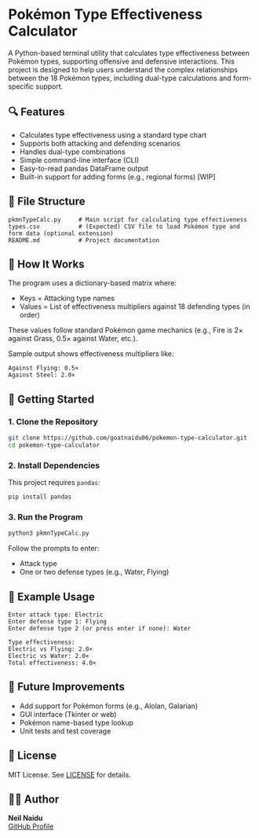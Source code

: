 # Pokémon Type Effectiveness Calculator

A Python-based terminal utility that calculates type effectiveness between Pokémon types, supporting offensive and defensive interactions. This project is designed to help users understand the complex relationships between the 18 Pokémon types, including dual-type calculations and form-specific support.

## 🔍 Features

- Calculates type effectiveness using a standard type chart  
- Supports both attacking and defending scenarios  
- Handles dual-type combinations  
- Simple command-line interface (CLI)  
- Easy-to-read pandas DataFrame output  
- Built-in support for adding forms (e.g., regional forms) [WIP]

## 📁 File Structure

```
pkmnTypeCalc.py     # Main script for calculating type effectiveness  
types.csv           # (Expected) CSV file to load Pokémon type and form data (optional extension)  
README.md           # Project documentation  
```

## 🧠 How It Works

The program uses a dictionary-based matrix where:  
- Keys = Attacking type names  
- Values = List of effectiveness multipliers against 18 defending types (in order)  

These values follow standard Pokémon game mechanics (e.g., Fire is 2× against Grass, 0.5× against Water, etc.).

Sample output shows effectiveness multipliers like:  
```
Against Flying: 0.5×  
Against Steel: 2.0×  
```

## 🚀 Getting Started

### 1. Clone the Repository

```bash
git clone https://github.com/goatnaidu06/pokemon-type-calculator.git  
cd pokemon-type-calculator  
```

### 2. Install Dependencies

This project requires `pandas`:

```bash
pip install pandas  
```

### 3. Run the Program

```bash
python3 pkmnTypeCalc.py  
```

Follow the prompts to enter:  
- Attack type  
- One or two defense types (e.g., Water, Flying)  

## 📝 Example Usage

```
Enter attack type: Electric  
Enter defense type 1: Flying  
Enter defense type 2 (or press enter if none): Water  

Type effectiveness:  
Electric vs Flying: 2.0×  
Electric vs Water: 2.0×  
Total effectiveness: 4.0×  
```

## 🎯 Future Improvements

- Add support for Pokémon forms (e.g., Alolan, Galarian)  
- GUI interface (Tkinter or web)  
- Pokémon name-based type lookup  
- Unit tests and test coverage  

## 📜 License

MIT License. See [LICENSE](LICENSE) for details.

## 👨‍💻 Author

**Neil Naidu**  
[GitHub Profile](https://github.com/goatnaidu06)
